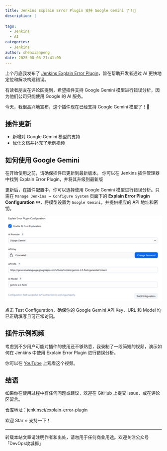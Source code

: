 ```yaml
---
title: Jenkins Explain Error Plugin 支持 Google Gemini 了！🤖
description: |

tags:
  - Jenkins
  - AI
categories:
  - Jenkins
author: shenxianpeng
date: 2025-08-03 21:41:00
---
```


上个月底我发布了 [Jenkins Explain Error Plugin](https://shenxianpeng.github.io/2025/07/explain-error-plugin/)，旨在帮助开发者通过 AI 更快地定位和解决构建错误。

有读者朋友在评论区提到，希望插件支持 Google Gemini 模型进行错误分析，因为他们公司只能使用 Google 的 AI 服务。

今天，我很高兴地宣布，这个插件现在已经支持 Google Gemini 模型了！🎉

## 插件更新

- 新增对 Google Gemini 模型的支持
- 优化文档并补充了示例视频

## 如何使用 Google Gemini

在开始使用之前，请确保插件已更新到最新版本。
你可以在 Jenkins 插件管理器中找到 Explain Error Plugin，并将其升级到最新版

更新后，在插件配置中，你可以选择使用 Google Gemini 模型进行错误分析。只需在 `Manage Jenkins → Configure System` 页面下的 **Explain Error Plugin Configuration** 中，将模型设置为 `Google Gemini`，并提供相应的 API 地址和密钥。

![Explain Error Plugin Configuration](explain-error-plugin-support-gemini/explain-error-plugin-configuration.png)

点击 Test Configuration，确保你的 Google Gemini API Key、URL 和 Model 均已正确填写且可正常访问。

## 插件示例视频

考虑到不少用户可能对插件的使用还不够熟悉，我录制了一段简短的视频，演示如何在 Jenkins 中使用 Explain Error Plugin 进行错误分析。

你可以在 [YouTube](https://www.youtube.com/watch?v=rPI9PMeDQ2o) 上观看这个视频。

## 结语

如果你在使用过程中有任何问题或建议，欢迎在 GitHub 上提交 issue，或在评论区留言。

仓库地址：[jenkinsci/explain-error-plugin](https://github.com/jenkinsci/explain-error-plugin)

欢迎 Star ⭐️ 支持一下！

---

转载本站文章请注明作者和出处，请勿用于任何商业用途。欢迎关注公众号「DevOps攻城狮」
